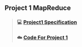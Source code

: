 ## Project 1 MapReduce
> ### :computer: [Project1 Specification](./Project1_Specification.pdf)
> ### :cloud: [Code For Project 1](./Project1.java)

